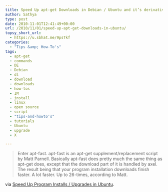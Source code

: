 ```yaml
---
title: Speed Up apt-get Downloads in Debian / Ubuntu and it’s derivatives
author: Sathya
type: post
date: 2010-11-01T12:41:49+00:00
url: /2010/11/01/speed-up-apt-get-downloads-in-ubuntu/
topsy_short_url:
  - https://u.sbhat.me/9psTkf
categories:
  - "Tips &amp; How-To's"
tags:
  - apt-get
  - commands
  - DE
  - Debian
  - dl
  - download
  - downloads
  - how-tos
  - IM
  - install
  - linux
  - open source
  - script
  - "tips-and-howto's"
  - tutorials
  - Ubuntu
  - upgrade
  - X

---
```

> Enter apt-fast. apt-fast is an apt-get supplement/replacement script by Matt Parnell. Basically apt-fast does pretty much the same thing as apt-get does, except that the download part of it is handled by axel. The result being that your program installation downloads finish faster. A lot faster. Up to 26-times, according to Matt.

via [Speed Up Program Installs / Upgrades in Ubuntu][1].

 [1]: https://techie-buzz.com/foss/speed-up-program-installs-upgrades-in-ubuntu.html
